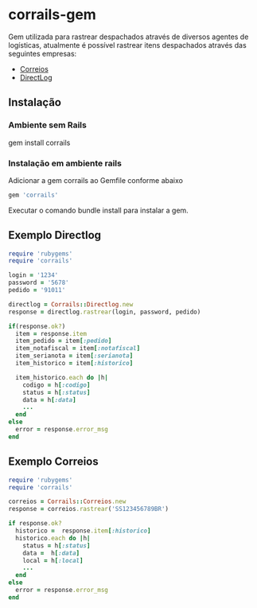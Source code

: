 # corrails-gem

Gem utilizada para rastrear despachados através de diversos agentes de logísticas, atualmente é possível rastrear itens despachados através das seguintes empresas:
* [Correios](http://www.correios.com.br)
* [DirectLog](http://www.directlog.com.br)

## Instalação

### Ambiente sem Rails
gem install corrails

### Instalação em ambiente rails
Adicionar a gem corrails ao Gemfile conforme abaixo

```ruby
gem 'corrails'
```

Executar o comando bundle install para instalar a gem.


## Exemplo Directlog

```ruby
require 'rubygems'
require 'corrails'

login = '1234'
password = '5678'
pedido = '91011'

directlog = Corrails::Directlog.new
response = directlog.rastrear(login, password, pedido)

if(response.ok?)
  item = response.item
  item_pedido = item[:pedido]
  item_notafiscal = item[:notafiscal]
  item_serianota = item[:serianota]
  item_historico = item[:historico]

  item_historico.each do |h|
    codigo = h[:codigo]
    status = h[:status]
    data = h[:data]
    ...
  end
else
  error = response.error_msg
end

```

## Exemplo Correios
```ruby
require 'rubygems'
require 'corrails'

correios = Corrails::Correios.new
response = correios.rastrear('SS123456789BR')

if response.ok?
  historico =  response.item[:historico]
  historico.each do |h|
    status = h[:status]
    data =  h[:data]
    local = h[:local]
    ...
  end
else
  error = response.error_msg
end

```

